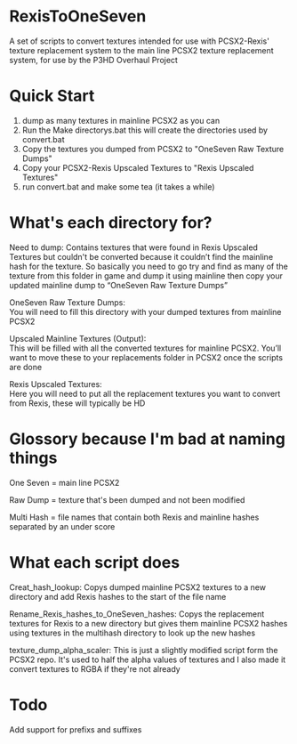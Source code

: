# RexisToOneSeven 
A set of scripts to convert textures intended for use with PCSX2-Rexis' texture replacement system to the main line PCSX2 texture replacement system, for use by the P3HD Overhaul Project 

# Quick Start 
1) dump as many textures in mainline PCSX2 as you can 
2) Run the Make directorys.bat this will create the directories used by convert.bat 
3) Copy the textures you dumped from PCSX2 to "OneSeven Raw Texture Dumps" 
4) Copy your PCSX2-Rexis Upscaled Textures to "Rexis Upscaled Textures" 
5) run convert.bat and make some tea (it takes a while) 
  
# What's each directory for?
Need to dump: 
Contains textures that were found in Rexis Upscaled Textures but couldn't be converted because it couldn’t find the mainline hash for the texture. So basically you need to go try and find  as many of the texture from this folder in game and dump it using mainline then copy your updated mainline dump to “OneSeven Raw Texture Dumps” 

OneSeven Raw Texture Dumps:   
You will need to fill this directory with your dumped textures from mainline PCSX2 

Upscaled Mainline Textures (Output):   
This will be filled with all the converted textures for mainline PCSX2. You’ll want to move these to your replacements folder in PCSX2 once the scripts are done 

Rexis Upscaled Textures:   
Here you will need to put all the replacement textures you want to convert from Rexis, these will typically be HD 

# Glossory because I'm bad at naming things 
One Seven = main line PCSX2 

Raw Dump = texture that's been dumped and not been modified 

Multi Hash = file names that contain both Rexis and mainline hashes separated by an under score 
  

# What each script does 
Creat_hash_lookup: 
Copys dumped mainline PCSX2 textures to a new directory and add Rexis hashes to the start of the file name 
  

Rename_Rexis_hashes_to_OneSeven_hashes: 
Copys the replacement textures for Rexis to a new directory but gives them mainline PCSX2 hashes using textures in the multihash directory to look up the new hashes 
  

texture_dump_alpha_scaler: 
This is just a slightly modified script form the PCSX2 repo. It's used to half the alpha values of textures and I also made it convert textures to RGBA if they're not already 
  

# Todo 
Add support for prefixs and suffixes